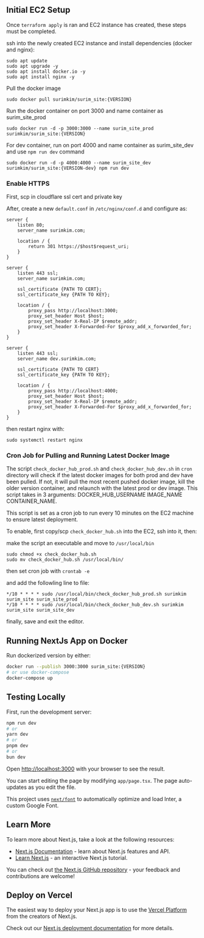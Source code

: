 ## Initial EC2 Setup

Once `terraform apply` is ran and EC2 instance has created, these steps must be completed.

ssh into the newly created EC2 instance and install dependencies (docker and nginx):

```
sudo apt update
sudo apt upgrade -y
sudo apt install docker.io -y
sudo apt install nginx -y
```

Pull the docker image

```
sudo docker pull surimkim/surim_site:{VERSION}
```

Run the docker container on port 3000 and name container as surim_site_prod

```
sudo docker run -d -p 3000:3000 --name surim_site_prod surimkim/surim_site:{VERSION}
```

For dev container, run on port 4000 and name container as surim_site_dev and use `npm run dev` command

```
sudo docker run -d -p 4000:4000 --name surim_site_dev surimkim/surim_site:{VERSION-dev} npm run dev
```

### Enable HTTPS

First, scp in cloudflare ssl cert and private key

After, create a new `default.conf` in `/etc/nginx/conf.d` and configure as:

```
server {
    listen 80;
    server_name surimkim.com;

    location / {
        return 301 https://$host$request_uri;
    }
}

server {
    listen 443 ssl;
    server_name surimkim.com;

    ssl_certificate {PATH TO CERT};
    ssl_certificate_key {PATH TO KEY};

    location / {
        proxy_pass http://localhost:3000;
        proxy_set_header Host $host;
        proxy_set_header X-Real-IP $remote_addr;
        proxy_set_header X-Forwarded-For $proxy_add_x_forwarded_for;
    }
}

server {
    listen 443 ssl;
    server_name dev.surimkim.com;

    ssl_certificate {PATH TO CERT}
    ssl_certificate_key {PATH TO KEY};

    location / {
        proxy_pass http://localhost:4000;
        proxy_set_header Host $host;
        proxy_set_header X-Real-IP $remote_addr;
        proxy_set_header X-Forwarded-For $proxy_add_x_forwarded_for;
    }
}

```

then restart nginx with:

```
sudo systemctl restart nginx
```

### Cron Job for Pulling and Running Latest Docker Image

The script `check_docker_hub_prod.sh` and `check_docker_hub_dev.sh` in `cron` directory will check if the latest docker images for both prod and dev have been pulled. If not, it will pull the most recent pushed docker image, kill the older version container, and relaunch with the latest prod or dev image. This script takes in 3 arguments: DOCKER_HUB_USERNAME IMAGE_NAME CONTAINER_NAME.

This script is set as a cron job to run every 10 minutes on the EC2 machine to ensure latest deployment.

To enable, first copy/scp `check_docker_hub.sh` into the EC2, ssh into it, then:

make the script an executable and move to `/usr/local/bin`

```
sudo chmod +x check_docker_hub.sh
sudo mv check_docker_hub.sh /usr/local/bin/
```

then set cron job with `crontab -e`

and add the followling line to file:

```
*/10 * * * * sudo /usr/local/bin/check_docker_hub_prod.sh surimkim surim_site surim_site_prod
*/10 * * * * sudo /usr/local/bin/check_docker_hub_dev.sh surimkim surim_site surim_site_dev
```

finally, save and exit the editor.

## Running NextJs App on Docker

Run dockerized version by either:

```bash
docker run --publish 3000:3000 surim_site:{VERSION}
# or use docker-compose
docker-compose up
```

## Testing Locally

First, run the development server:

```bash
npm run dev
# or
yarn dev
# or
pnpm dev
# or
bun dev
```

Open [http://localhost:3000](http://localhost:3000) with your browser to see the result.

You can start editing the page by modifying `app/page.tsx`. The page auto-updates as you edit the file.

This project uses [`next/font`](https://nextjs.org/docs/basic-features/font-optimization) to automatically optimize and load Inter, a custom Google Font.

## Learn More

To learn more about Next.js, take a look at the following resources:

- [Next.js Documentation](https://nextjs.org/docs) - learn about Next.js features and API.
- [Learn Next.js](https://nextjs.org/learn) - an interactive Next.js tutorial.

You can check out [the Next.js GitHub repository](https://github.com/vercel/next.js/) - your feedback and contributions are welcome!

## Deploy on Vercel

The easiest way to deploy your Next.js app is to use the [Vercel Platform](https://vercel.com/new?utm_medium=default-template&filter=next.js&utm_source=create-next-app&utm_campaign=create-next-app-readme) from the creators of Next.js.

Check out our [Next.js deployment documentation](https://nextjs.org/docs/deployment) for more details.
